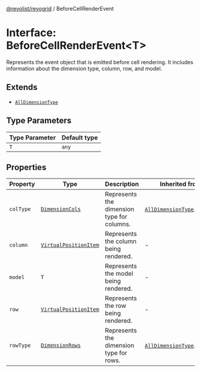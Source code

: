[@revolist/revogrid](README.md) / BeforeCellRenderEvent

# Interface: BeforeCellRenderEvent\<T\>

Represents the event object that is emitted before cell rendering.
It includes information about the dimension type, column, row, and model.

## Extends

- [`AllDimensionType`](Interface.AllDimensionType.md)

## Type Parameters

| Type Parameter | Default type |
| ------ | ------ |
| `T` | `any` |

## Properties

| Property | Type | Description | Inherited from | Defined in |
| ------ | ------ | ------ | ------ | ------ |
| `colType` | [`DimensionCols`](TypeAlias.DimensionCols.md) | Represents the dimension type for columns. | [`AllDimensionType`](Interface.AllDimensionType.md).`colType` | [src/types/interfaces.ts:734](https://github.com/revolist/revogrid/blob/834ef2bcc7d11d36bb9e66716a7f07087a633494/src/types/interfaces.ts#L734) |
| `column` | [`VirtualPositionItem`](Interface.VirtualPositionItem.md) | Represents the column being rendered. | - | [src/types/interfaces.ts:677](https://github.com/revolist/revogrid/blob/834ef2bcc7d11d36bb9e66716a7f07087a633494/src/types/interfaces.ts#L677) |
| `model` | `T` | Represents the model being rendered. | - | [src/types/interfaces.ts:687](https://github.com/revolist/revogrid/blob/834ef2bcc7d11d36bb9e66716a7f07087a633494/src/types/interfaces.ts#L687) |
| `row` | [`VirtualPositionItem`](Interface.VirtualPositionItem.md) | Represents the row being rendered. | - | [src/types/interfaces.ts:682](https://github.com/revolist/revogrid/blob/834ef2bcc7d11d36bb9e66716a7f07087a633494/src/types/interfaces.ts#L682) |
| `rowType` | [`DimensionRows`](TypeAlias.DimensionRows.md) | Represents the dimension type for rows. | [`AllDimensionType`](Interface.AllDimensionType.md).`rowType` | [src/types/interfaces.ts:729](https://github.com/revolist/revogrid/blob/834ef2bcc7d11d36bb9e66716a7f07087a633494/src/types/interfaces.ts#L729) |
